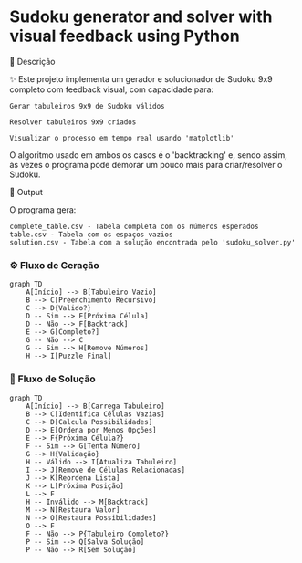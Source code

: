 # Sudoku generator and solver with visual feedback using Python
📝 Descrição

✨ Este projeto implementa um gerador e solucionador de Sudoku 9x9 completo com feedback visual, com capacidade para:

    Gerar tabuleiros 9x9 de Sudoku válidos

    Resolver tabuleiros 9x9 criados

    Visualizar o processo em tempo real usando 'matplotlib'

O algoritmo usado em ambos os casos é o 'backtracking' e, sendo assim, às vezes o programa pode demorar um pouco mais para criar/resolver o Sudoku.

📝 Output

O programa gera:

    complete_table.csv - Tabela completa com os números esperados
    table.csv - Tabela com os espaços vazios
    solution.csv - Tabela com a solução encontrada pelo 'sudoku_solver.py'
### ⚙️ Fluxo de Geração
```mermaid
graph TD
    A[Início] --> B[Tabuleiro Vazio]
    B --> C[Preenchimento Recursivo]
    C --> D{Valido?}
    D -- Sim --> E[Próxima Célula]
    D -- Não --> F[Backtrack]
    E --> G[Completo?]
    G -- Não --> C
    G -- Sim --> H[Remove Números]
    H --> I[Puzzle Final]
```
### 🧩 Fluxo de Solução
```mermaid
graph TD
    A[Início] --> B[Carrega Tabuleiro]
    B --> C[Identifica Células Vazias]
    C --> D[Calcula Possibilidades]
    D --> E[Ordena por Menos Opções]
    E --> F{Próxima Célula?}
    F -- Sim --> G[Tenta Número]
    G --> H{Validação}
    H -- Válido --> I[Atualiza Tabuleiro]
    I --> J[Remove de Células Relacionadas]
    J --> K[Reordena Lista]
    K --> L[Próxima Posição]
    L --> F
    H -- Inválido --> M[Backtrack]
    M --> N[Restaura Valor]
    N --> O[Restaura Possibilidades]
    O --> F
    F -- Não --> P{Tabuleiro Completo?}
    P -- Sim --> Q[Salva Solução]
    P -- Não --> R[Sem Solução]
```
